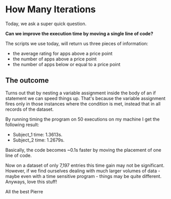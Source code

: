# How Many Iterations

Today, we ask a super quick question.

**Can we improve the execution time by moving a single line of code?**

The scripts we use today, will return us three pieces of information:

* the average rating for apps above a price point
* the number of apps above a price point
* the number of apps below or equal to a price point

## The outcome

Turns out that by nesting a variable assignment inside the body of an if statement we can speed things up. That's because the variable assignment fires only in those instances where the condition is met, instead that in all records of the dataset. 

By running timing the program on 50 executions on my machine I get the following result:

* Subject_1 time: 1.3613s. 
* Subject_2 time: 1.2679s. 

Basically, the code becomes ~0.1s faster by moving the placement of one line of code.

Now on a dataset of only 7,197 entries this time gain may not be significant. However, if we find ourselves dealing with much larger volumes of data - maybe even with a time sensitive program - things may be quite different. Anyways, love this stuff!

All the best
Pierre


